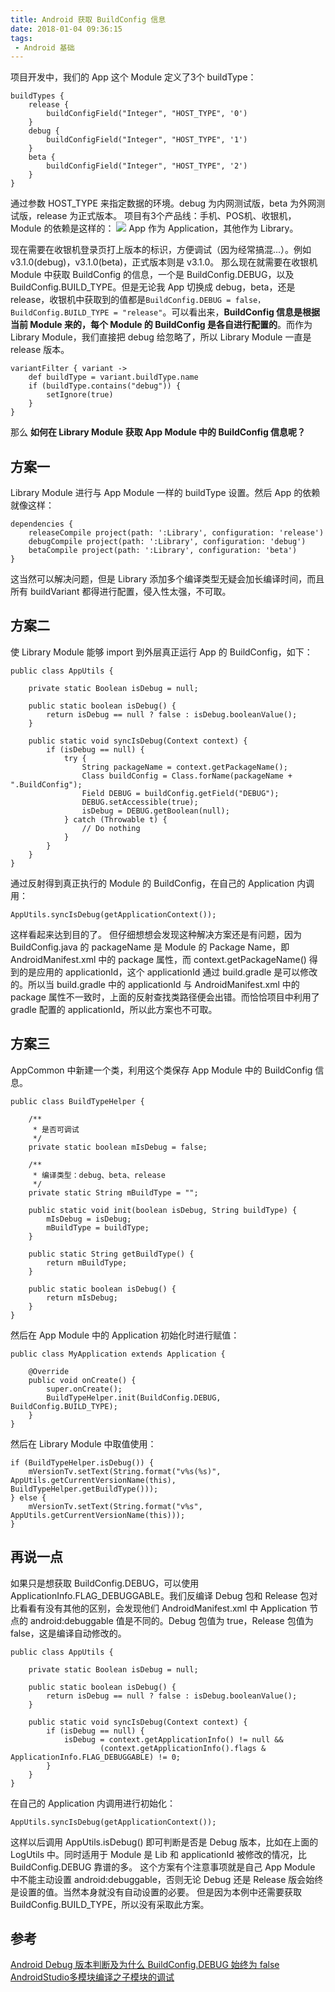```yaml
---
title: Android 获取 BuildConfig 信息
date: 2018-01-04 09:36:15
tags:
 - Android 基础
---
```

项目开发中，我们的 App 这个 Module 定义了3个 buildType：
```
buildTypes {
    release {
        buildConfigField("Integer", "HOST_TYPE", '0')
    }
    debug {
        buildConfigField("Integer", "HOST_TYPE", '1')
    }
    beta {
        buildConfigField("Integer", "HOST_TYPE", '2')
    }
}
```
通过参数 HOST_TYPE 来指定数据的环境。debug 为内网测试版，beta 为外网测试版，release 为正式版本。
项目有3个产品线：手机、POS机、收银机，Module 的依赖是这样的：
![](https://images-1258496336.cos.ap-chengdu.myqcloud.com/2018/01/04/%E9%80%89%E5%8C%BA_322.png)
App 作为 Application，其他作为 Library。

<!-- more -->

现在需要在收银机登录页打上版本的标识，方便调试（因为经常搞混...）。例如 v3.1.0(debug)，v3.1.0(beta)，正式版本则是 v3.1.0。
那么现在就需要在收银机 Module 中获取 BuildConfig 的信息，一个是 BuildConfig.DEBUG，以及 BuildConfig.BUILD_TYPE。但是无论我 App 切换成 debug，beta，还是 release，收银机中获取到的值都是``BuildConfig.DEBUG = false，BuildConfig.BUILD_TYPE = "release"``。可以看出来，**BuildConfig 信息是根据当前 Module 来的，每个 Module 的 BuildConfig 是各自进行配置的**。而作为 Library Module，我们直接把 debug 给忽略了，所以 Library Module 一直是 release 版本。
```
variantFilter { variant ->
    def buildType = variant.buildType.name
    if (buildType.contains("debug")) {
        setIgnore(true)
    }
}
```
那么 **如何在 Library Module 获取 App Module 中的 BuildConfig 信息呢？**

## 方案一
Library Module 进行与 App Module 一样的 buildType 设置。然后 App 的依赖就像这样：
```
dependencies {
    releaseCompile project(path: ':Library', configuration: 'release')
    debugCompile project(path: ':Library', configuration: 'debug')
    betaCompile project(path: ':Library', configuration: 'beta')
}
```
这当然可以解决问题，但是 Library 添加多个编译类型无疑会加长编译时间，而且所有 buildVariant 都得进行配置，侵入性太强，不可取。

## 方案二
使 Library Module 能够 import 到外层真正运行 App 的 BuildConfig，如下：
```
public class AppUtils {

    private static Boolean isDebug = null;

    public static boolean isDebug() {
        return isDebug == null ? false : isDebug.booleanValue();
    }

    public static void syncIsDebug(Context context) {
        if (isDebug == null) {
            try {
                String packageName = context.getPackageName();
                Class buildConfig = Class.forName(packageName + ".BuildConfig");
                Field DEBUG = buildConfig.getField("DEBUG");
                DEBUG.setAccessible(true);
                isDebug = DEBUG.getBoolean(null);
            } catch (Throwable t) {
                // Do nothing
            }
        }
    }
}
```
通过反射得到真正执行的 Module 的 BuildConfig，在自己的 Application 内调用：
```
AppUtils.syncIsDebug(getApplicationContext());
```
这样看起来达到目的了。
但仔细想想会发现这种解决方案还是有问题，因为 BuildConfig.java 的 packageName 是 Module 的 Package Name，即 AndroidManifest.xml 中的 package 属性，而 context.getPackageName() 得到的是应用的 applicationId，这个 applicationId 通过 build.gradle 是可以修改的。所以当 build.gradle 中的 applicationId 与 AndroidManifest.xml 中的 package 属性不一致时，上面的反射查找类路径便会出错。而恰恰项目中利用了 gradle 配置的 applicationId，所以此方案也不可取。

## 方案三
AppCommon 中新建一个类，利用这个类保存 App Module 中的 BuildConfig 信息。
```
public class BuildTypeHelper {

    /**
     * 是否可调试
     */
    private static boolean mIsDebug = false;

    /**
     * 编译类型：debug、beta、release
     */
    private static String mBuildType = "";

    public static void init(boolean isDebug, String buildType) {
        mIsDebug = isDebug;
        mBuildType = buildType;
    }

    public static String getBuildType() {
        return mBuildType;
    }

    public static boolean isDebug() {
        return mIsDebug;
    }
}
```
然后在 App Module 中的 Application 初始化时进行赋值：
```
public class MyApplication extends Application {

    @Override
    public void onCreate() {
        super.onCreate();
        BuildTypeHelper.init(BuildConfig.DEBUG, BuildConfig.BUILD_TYPE);
    }
}
```
然后在 Library Module 中取值使用：
```
if (BuildTypeHelper.isDebug()) {
    mVersionTv.setText(String.format("v%s(%s)", AppUtils.getCurrentVersionName(this), BuildTypeHelper.getBuildType()));
} else {
    mVersionTv.setText(String.format("v%s", AppUtils.getCurrentVersionName(this)));
}
```

## 再说一点
如果只是想获取 BuildConfig.DEBUG，可以使用 ApplicationInfo.FLAG_DEBUGGABLE。我们反编译 Debug 包和 Release 包对比看看有没有其他的区别，会发现他们 AndroidManifest.xml 中 Application 节点的 android:debuggable 值是不同的。Debug 包值为 true，Release 包值为 false，这是编译自动修改的。
```
public class AppUtils {

    private static Boolean isDebug = null;

    public static boolean isDebug() {
        return isDebug == null ? false : isDebug.booleanValue();
    }

    public static void syncIsDebug(Context context) {
        if (isDebug == null) {
            isDebug = context.getApplicationInfo() != null &&
                    (context.getApplicationInfo().flags & ApplicationInfo.FLAG_DEBUGGABLE) != 0;
        }
    }
}
```
在自己的 Application 内调用进行初始化：
```
AppUtils.syncIsDebug(getApplicationContext());
```
这样以后调用 AppUtils.isDebug() 即可判断是否是 Debug 版本，比如在上面的 LogUtils 中。同时适用于 Module 是 Lib 和 applicationId 被修改的情况，比 BuildConfig.DEBUG 靠谱的多。
这个方案有个注意事项就是自己 App Module 中不能主动设置 android:debuggable，否则无论 Debug 还是 Release 版会始终是设置的值。当然本身就没有自动设置的必要。
但是因为本例中还需要获取 BuildConfig.BUILD_TYPE，所以没有采取此方案。

## 参考
[Android Debug 版本判断及为什么 BuildConfig.DEBUG 始终为 false](http://www.trinea.cn/android/android-whether-debug-mode-why-buildconfig-debug-always-false/)
[AndroidStudio多模块编译之子模块的调试](https://huzongyao.github.io/2017/10/21/8.AndroidStudio%E5%A4%9A%E6%A8%A1%E5%9D%97%E7%BC%96%E8%AF%91%E4%B9%8B%E5%AD%90%E6%A8%A1%E5%9D%97%E7%9A%84%E8%B0%83%E8%AF%95/)
